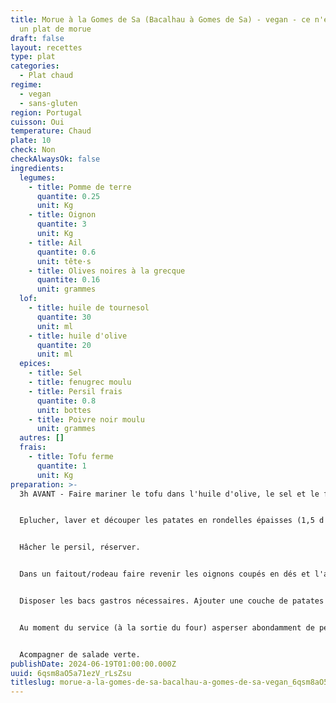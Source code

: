 ```yaml
---
title: Morue à la Gomes de Sa (Bacalhau à Gomes de Sa) - vegan - ce n'est plus
  un plat de morue
draft: false
layout: recettes
type: plat
categories:
  - Plat chaud
regime:
  - vegan
  - sans-gluten
region: Portugal
cuisson: Oui
temperature: Chaud
plate: 10
check: Non
checkAlwaysOk: false
ingredients:
  legumes:
    - title: Pomme de terre
      quantite: 0.25
      unit: Kg
    - title: Oignon
      quantite: 3
      unit: Kg
    - title: Ail
      quantite: 0.6
      unit: tête·s
    - title: Olives noires à la grecque
      quantite: 0.16
      unit: grammes
  lof:
    - title: huile de tournesol
      quantite: 30
      unit: ml
    - title: huile d'olive
      quantite: 20
      unit: ml
  epices:
    - title: Sel
    - title: fenugrec moulu
    - title: Persil frais
      quantite: 0.8
      unit: bottes
    - title: Poivre noir moulu
      unit: grammes
  autres: []
  frais:
    - title: Tofu ferme
      quantite: 1
      unit: Kg
preparation: >-
  3h AVANT - Faire mariner le tofu dans l'huile d'olive, le sel et le fenouil


  Eplucher, laver et découper les patates en rondelles épaisses (1,5 d'épaisseur environ). Les rincer, plonger dans **un grand volume d'eau froide** et lancer le feu. Egouter quand il y a une cuisson ferme, pour que les rondelles restent entières (rincer à l'eau froide pour être tranquille).


  Hâcher le persil, réserver.


  Dans un faitout/rodeau faire revenir les oignons coupés en dés et l'ail hâché. Ajouter le poivre. Ajouter le tofu mariné et laisser le tout sur un feu doux pendant 15-20 minutes. 


  Disposer les bacs gastros nécessaires. Ajouter une couche de patates au fond, puis le tofu avec les oignons et l'ail (répartir un peu partout). Mettre un filet d'huile d'olive dessus. Mettre au four pour griller tout ça, puis maintenir au chaud. 


  Au moment du service (à la sortie du four) asperser abondamment de persil et d'olives sur le plat.


  Acompagner de salade verte.
publishDate: 2024-06-19T01:00:00.000Z
uuid: 6qsm8aO5a71ezV_rLsZsu
titleslug: morue-a-la-gomes-de-sa-bacalhau-a-gomes-de-sa-vegan_6qsm8aO5a71ezV_rLsZsu
---
```

